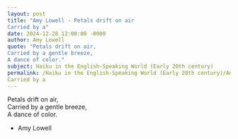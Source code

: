 ```yaml
---
layout: post
title: "Amy Lowell - Petals drift on air  
Carried by a"
date: 2024-12-28 12:00:00 -0000
author: Amy Lowell
quote: "Petals drift on air,  
Carried by a gentle breeze,  
A dance of color."
subject: Haiku in the English-Speaking World (Early 20th century)
permalink: /Haiku in the English-Speaking World (Early 20th century)/Amy Lowell/Amy Lowell - Petals drift on air  
Carried by a
---
```


Petals drift on air,  
Carried by a gentle breeze,  
A dance of color.

- Amy Lowell
